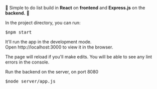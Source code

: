 📝 Simple to do list build in **React** on **frontend** and **Express.js** on the **backend.** 📝

In the project directory, you can run:
 <pre>$npm start</pre>
It'll run the app in the development mode.
<br/>
Open http://localhost:3000 to view it in the browser.

The page will reload if you'll make edits.
You will be able to see any lint errors in the console.

Run the backend on the server, on port 8080
<pre>$node server/app.js</pre>

